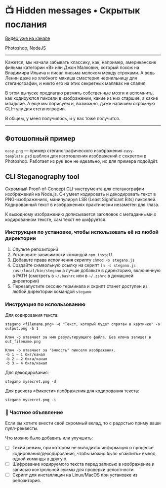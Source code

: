 # 📺 Hidden messages • Скрытык послания

[Видео уже на канале](https://youtu.be/h8XnvhV4Abc)

Photoshop, NodeJS

---

Кажется, мы начали забывать классику, как, например, американские фильмы категории «B» или Джон Малкович, который похож на Владимира Ильича и писал письма молоком между строками. А ведь Ленин даже из хлебного мякиша смастерил чернильницу для стеганографии, и никто его на этих секретных малявах не спалил.

В этом выпуске предлагаю размять собственные мозги и вспомнить, как кодируются пиксели в изображении, какие из них старшие, а какие младшие. А еще мы порисуем и, возможно, даже напишем скромную CLI-тулу для стеганографии.

В общем, у меня получилось, и у вас тоже получится.

---

## Фотошопный пример

`easy.png` — пример стеганографического изображения
`easy-template.psd` шаблон для изготовления изображений с секретом в Photoshop. Работает из рук вон не идеально, но для примера подойдёт.

## CLI Steganography tool

Скромный Proof-of-Concept CLI-инструмента для стеганографии изображений на Node.js. Он умеет кодировать и декодировать текст в PNG-изображениях, манипулируя LSB (Least Significant Bits) пикселей. Кодированный текст в изображениях практически незаметен для глаза.

К выходному изображению дописывается заголовок с метаданными о кодированном тексте, сам текст не шифруется.

### Инструкция по установке, чтобы использовать её из любой директории

1. Спульте репозиторий
2. Установите зависимости командой `npm install`
3. Добавьте права исполнения скрипту `chmod +x stegano.js`
4. Создайте символьную ссылку на скрипт `ln -s stegano.js /usr/local/bin/stegano` а лучше добавьте в директорию, включенную в PATH (смотреть в `~/.bashrc` или в `~/.zshrc` в домашней директории)
5. Перезапустите сессию терминала и скрипт станет доступен из любой директории командой `stegano`

### Инструкция по использованию

Для кодирования текста:

```
stegano <filename.png> -e "Текст, который будет спрятан в картинке" -o output.png -b 1

Ключ -o отвечает за имя результирующего файла. Без ключа запищет в out_filename.png

Ключ -b отвечает за "ёмкость" пикселя изображения.
-b 1 — 1 бит/канал
-b 2 — 2 бита/канал
-b 3 — 4 бита/канал
```

Для декодирования:

```
stegano mysecret.png -d
```

Для расчета «ёмкости» изображения для кодирования текста:

```
stegano mysecret.png -i
```

### 🥸 Частное объявление

Если вы хотите внести свой скромный вклад, то с радостью приму ваши пулл-реквесты.

Что можно было добавить или улучшить:

- [ ] Тихий режим, при котором не выводится информация о процессе кодирования/декодирования, чтобы можно было «пайпить» вывод одной команды в другую.
- [ ] Шифрование кодируемого текста перед записью в изображение и записью контрольной суммы для проверки целостности.
- [ ] Скрипт для инсталляции на Linux/MacOS при установке из репозитория.

